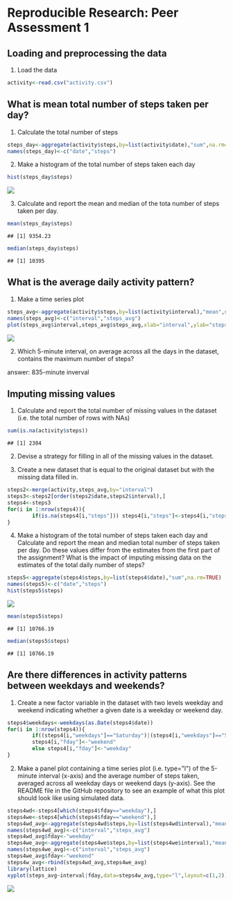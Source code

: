 # Reproducible Research: Peer Assessment 1


## Loading and preprocessing the data
1. Load the data

```r
activity<-read.csv("activity.csv")
```

## What is mean total number of steps taken per day?
1. Calculate the total number of steps

```r
steps_day<-aggregate(activity$steps,by=list(activity$date),"sum",na.rm=TRUE)
names(steps_day)<-c("date","steps")
```

2. Make a histogram of the total number of steps taken each day

```r
hist(steps_day$steps)
```

![](PA1_template_files/figure-html/unnamed-chunk-3-1.png)<!-- -->

3. Calculate and report the mean and median of the tota number of steps taken per day.

```r
mean(steps_day$steps)
```

```
## [1] 9354.23
```

```r
median(steps_day$steps)
```

```
## [1] 10395
```

## What is the average daily activity pattern?
1. Make a time series plot

```r
steps_avg<-aggregate(activity$steps,by=list(activity$interval),"mean",na.rm=TRUE)
names(steps_avg)<-c("interval","steps_avg")
plot(steps_avg$interval,steps_avg$steps_avg,xlab="interval",ylab="steps_avg",type="l")
```

![](PA1_template_files/figure-html/unnamed-chunk-5-1.png)<!-- -->

2. Which 5-minute interval, on average across all the days in the dataset, contains the maximum number of steps?

answer: 835-minute inverval

## Imputing missing values
1. Calculate and report the total number of missing values in the dataset (i.e. the total number of rows with NAs)

```r
sum(is.na(activity$steps))
```

```
## [1] 2304
```

2. Devise a strategy for filling in all of the missing values in the dataset.


3. Create a new dataset that is equal to the original dataset but with the missing data filled in.

```r
steps2<-merge(activity,steps_avg,by="interval")
steps3<-steps2[order(steps2$date,steps2$interval),]
steps4<-steps3
for(i in 1:nrow(steps4)){
        if(is.na(steps4[i,"steps"])) steps4[i,"steps"]<-steps4[i,"steps_avg"]
}
```

4. Make a histogram of the total number of steps taken each day and Calculate and report the mean and median total number of steps taken per day. Do these values differ from the estimates from the first part of the assignment? What is the impact of imputing missing data on the estimates of the total daily number of steps?

```r
steps5<-aggregate(steps4$steps,by=list(steps4$date),"sum",na.rm=TRUE)
names(steps5)<-c("date","steps")
hist(steps5$steps)
```

![](PA1_template_files/figure-html/unnamed-chunk-9-1.png)<!-- -->

```r
mean(steps5$steps)
```

```
## [1] 10766.19
```

```r
median(steps5$steps)
```

```
## [1] 10766.19
```

## Are there differences in activity patterns between weekdays and weekends?
1. Create a new factor variable in the dataset with two levels weekday and weekend indicating whether a given date is a weekday or weekend day.

```r
steps4$weekdays<-weekdays(as.Date(steps4$date))
for(i in 1:nrow(steps4)){
        if((steps4[i,"weekdays"]=="Saturday")|(steps4[i,"weekdays"]=="Sunday"))
        steps4[i,"fday"]<-"weekend"
        else steps4[i,"fday"]<-"weekday"
}
```

2. Make a panel plot containing a time series plot (i.e. type="l") of the 5-minute interval (x-axis) and the average number of steps taken, averaged across all weekday days or weekend days (y-axis). See the README file in the GitHub repository to see an example of what this plot should look like using simulated data.

```r
steps4wd<-steps4[which(steps4$fday=="weekday"),]
steps4we<-steps4[which(steps4$fday=="weekend"),]
steps4wd_avg<-aggregate(steps4wd$steps,by=list(steps4wd$interval),"mean",na.rm=TRUE)
names(steps4wd_avg)<-c("interval","steps_avg")
steps4wd_avg$fday<-"weekday"
steps4we_avg<-aggregate(steps4we$steps,by=list(steps4we$interval),"mean",na.rm=TRUE)
names(steps4we_avg)<-c("interval","steps_avg")
steps4we_avg$fday<-"weekend"
steps4w_avg<-rbind(steps4wd_avg,steps4we_avg)
library(lattice)
xyplot(steps_avg~interval|fday,data=steps4w_avg,type="l",layout=c(1,2))
```

![](PA1_template_files/figure-html/unnamed-chunk-11-1.png)<!-- -->
